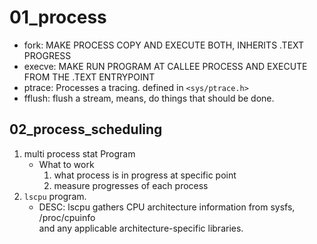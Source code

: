 # 01_process

- fork: MAKE PROCESS COPY AND EXECUTE BOTH, INHERITS .TEXT PROGRESS
- execve: MAKE RUN PROGRAM AT CALLEE PROCESS AND EXECUTE FROM THE .TEXT ENTRYPOINT
- ptrace: Processes a tracing. defined in ``<sys/ptrace.h>``
- fflush: flush a stream, means, do things that should be done.

## 02_process_scheduling

1. multi process stat Program
    - What to work
        1. what process is in progress at specific point
        2. measure progresses of each process
2. ``lscpu`` program.
    - DESC:
        lscpu gathers CPU architecture information from sysfs, /proc/cpuinfo  
and any applicable architecture-specific libraries.
